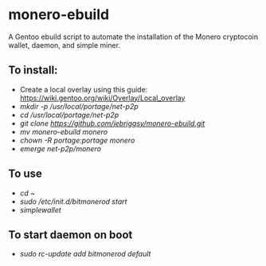 # monero-ebuild
A Gentoo ebuild script to automate the installation of the Monero cryptocoin wallet, daemon, and simple miner.

## To install:
- Create a local overlay using this guide: https://wiki.gentoo.org/wiki/Overlay/Local_overlay
- *mkdir -p /usr/local/portage/net-p2p*
- *cd /usr/local/portage/net-p2p*
- *git clone https://github.com/jebriggsy/monero-ebuild.git*
- *mv monero-ebuild monero*
- *chown -R portage:portage monero*
- *emerge net-p2p/monero*

## To use
- *cd ~*
- *sudo /etc/init.d/bitmonerod start*
- *simplewallet*

## To start daemon on boot
- *sudo rc-update add bitmonerod default*
